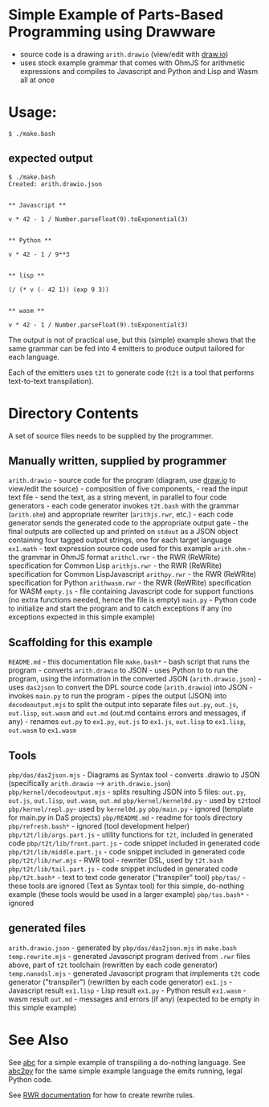 # Simple Example of Parts-Based Programming using Drawware
- source code is a drawing `arith.drawio` (view/edit with [draw.io](https://app.diagrams.net))
- uses stock example grammar that comes with OhmJS for arithmetic expressions and compiles to Javascript and Python and Lisp and Wasm all at once

# Usage:
`$ ./make.bash`
## expected output
```
$ ./make.bash 
Created: arith.drawio.json


** Javascript **

v * 42 - 1 / Number.parseFloat(9).toExponential(3)


** Python **

v * 42 - 1 / 9**3


** lisp **

(/ (* v (- 42 1)) (exp 9 3))


** wasm **

v * 42 - 1 / Number.parseFloat(9).toExponential(3)
```
The output is not of practical use, but this (simple) example shows that the same grammar can be fed into 4 emitters to produce output tailored for each language.

Each of the emitters uses `t2t` to generate code (`t2t` is a tool that performs text-to-text transpilation).

# Directory Contents
A set of source files needs to be supplied by the programmer.
## Manually written, supplied by programmer
`arith.drawio`
	- source code for the program (diagram, use [draw.io](https://app.diagrams.net) to view/edit the source)
	- composition of five components,
	- read the input text file
	- send the text, as a string mevent, in parallel to four code generators
	- each code generator invokes `t2t.bash` with the grammar (`arith.ohm`) and appropriate rewriter (`arithjs.rwr`, etc.)
	- each code generator sends the generated code to the appropriate output gate
	- the final outputs are collected up and printed on `stdout` as a JSON object containing four tagged output strings, one for each target language
`ex1.math` - text expression source code used for this example
`arith.ohm` - the grammar in OhmJS format
`arithcl.rwr` - the RWR (ReWRite) specification for Common Lisp
`arithjs.rwr` - the RWR (ReWRite) specification for Common LispJavascript
`arithpy.rwr` - the RWR (ReWRite) specification for Python
`arithwasm.rwr` - the RWR (ReWRite) specification for WASM
`empty.js` - file containing Javascript code for support functions (no extra functions needed, hence the file is empty)
`main.py` - Python code to initialize and start the program and to catch exceptions if any (no exceptions expected in this simple example)

## Scaffolding for this example
`README.md` - this documentation file
`make.bash*` 
	- bash script that runs the program
	- converts `arith.drawio` to JSON
	- uses Python to to run the program, using the information in the converted JSON (`arith.drawio.json`)
	- uses `das2json` to convert the DPL source code (`arith.drawio`) into JSON
	- invokes `main.py` to run the program
	- pipes the output (JSON) into `decodeoutput.mjs` to split the output into separate files `out.py`, `out.js`, `out.lisp`, `out.wasm` and `out.md` (out.md contains errors and messages, if any)
	- renames `out.py` to `ex1.py`, `out.js` to `ex1.js`, `out.lisp` to `ex1.lisp`, `out.wasm` to `ex1.wasm`

## Tools
`pbp/das/das2json.mjs` - Diagrams as Syntax tool - converts .drawio to JSON (specifically `arith.drawio` --> `arith.drawio.json`)
`pbp/kernel/decodeoutput.mjs` - splits resulting JSON into 5 files: `out.py`, `out.js`, `out.lisp`, `out.wasm`, `out.md`
`pbp/kernel/kernel0d.py` - used by `t2t`tool
`pbp/kernel/repl.py`- used by `kernel0d.py`
`pbp/main.py` - ignored (template for main.py in DaS projects)
`pbp/README.md` - readme for tools directory
`pbp/refresh.bash*` - ignored (tool development helper)
`pbp/t2t/lib/args.part.js` - utility functions for `t2t`, included in generated code
`pbp/t2t/lib/front.part.js` - code snippet included in generated code
`pbp/t2t/lib/middle.part.js` - code snippet included in generated code
`pbp/t2t/lib/rwr.mjs` - RWR tool - rewriter DSL, used by `t2t.bash`
`pbp/t2t/lib/tail.part.js` - code snippet included in generated code
`pbp/t2t.bash*` - text to text code generator ("transpiler" tool)
`pbp/tas/` - these tools are ignored (Text as Syntax tool) for this simple, do-nothing example (these tools would be used in a larger example)
`pbp/tas.bash*` - ignored

## generated files
`arith.drawio.json` - generated by `pbp/das/das2json.mjs` in `make.bash`
`temp.rewrite.mjs`  - generated Javascript program derived from `.rwr` files above, part of `t2t` toolchain (rewritten by each code generator)
`temp.nanodsl.mjs`  - generated Javascript program that implements `t2t` code generator ("transpiler") (rewritten by each code generator)
`ex1.js` - Javascript result
`ex1.lisp` - Lisp result
`ex1.py` - Python result
`ex1.wasm` - wasm result
`out.md` - messages and errors (if any) (expected to be empty in this simple example)

# See Also
See [abc](https://github.com/guitarvydas/abc/tree/master) for a simple example of transpiling a do-nothing language. See [abc2py](https://github.com/guitarvydas/abc2py) for the same simple example language the emits running, legal Python code.

See [RWR documentation]() for how to create rewrite rules.
